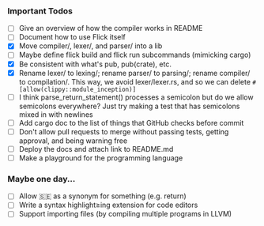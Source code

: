 ### Important Todos

- [ ] Give an overview of how the compiler works in README
- [ ] Document how to use Flick itself
- [x] Move compiler/, lexer/, and parser/ into a lib
- [ ] Maybe define flick build and flick run subcommands (mimicking cargo)
- [x] Be consistent with what's pub, pub(crate), etc.
- [x] Rename lexer/ to lexing/; rename parser/ to parsing/; rename compiler/ to compilation/. This way, we avoid lexer/lexer.rs, and so we can delete `#[allow(clippy::module_inception)]`
- [ ] I think parse_return_statement() processes a semicolon but do we allow semicolons everywhere? Just try making a test that has semicolons mixed in with newlines
- [ ] Add cargo doc to the list of things that GitHub checks before commit
- [ ] Don't allow pull requests to merge without passing tests, getting approval, and being warning free
- [ ] Deploy the docs and attach link to README.md
- [ ] Make a playground for the programming language

### Maybe one day...
- [ ] Allow 🇸🇪 as a synonym for something (e.g. return)
- [ ] Write a syntax highlight≥ing extension for code editors
- [ ] Support importing files (by compiling multiple programs in LLVM)